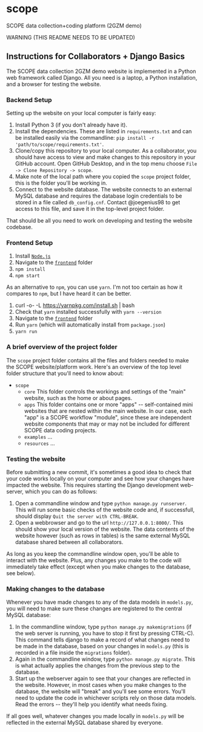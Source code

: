 # scope

SCOPE data collection+coding platform (2GZM demo)

WARNING (THIS README NEEDS TO BE UPDATED)

## Instructions for Collaborators + Django Basics

The SCOPE data collection 2GZM demo website is implemented in a Python web framework called Django. All you need is a laptop, a Python installation, and a browser for testing the website. 

### Backend Setup

Setting up the website on your local computer is fairly easy: 

1. Install Python 3 (if you don't already have it). 
2. Install the dependencies. These are listed in `requirements.txt` and can be installed easily via the commandline: `pip install -r 'path/to/scope/requirements.txt'`.
3. Clone/copy this repository to your local computer. As a collaborator, you should have access to view and make changes to this repository in your GitHub account. Open GitHub Desktop, and in the top menu choose `File -> Clone Repository -> scope`. 
4. Make note of the local path where you copied the `scope` project folder, this is the folder you'll be working in. 
5. Connect to the website database. The website connects to an external MySQL database and requires the database login credentials to be stored in a file called `db_config.cnf`. Contact @joegenius98 to get access to this file, and save it in the top-level project folder. 

That should be all you need to work on developing and testing the website codebase. 

### Frontend Setup

1. Install [`Node.js`](https://nodejs.org/en/download/)
2. Navigate to the [`frontend`](frontend) folder 
3. `npm install`
4. `npm start`

As an alternative to `npm`, you can use `yarn`. I'm not too certain as how it compares to `npm`,
but I have heard it can be better.

1. curl -o- -L https://yarnpkg.com/install.sh | bash
2. Check that `yarn` installed successfully with `yarn --version`
3. Navigate to the [`frontend`](frontend) folder
4. Run `yarn` (which will automatically install from `package.json`)
5. `yarn run`

### A brief overview of the project folder

The `scope` project folder contains all the files and folders needed to make the SCOPE website/platform work. Here's an overview of the top level folder structure that you'll need to know about:

- `scope`
	- `core`
		This folder controls the workings and settings of the "main" website, such as the home or about pages. 
	- `apps`
		This folder contains one or more "apps" -- self-contained mini websites that are nested within the main website. In our case, each "app" is a SCOPE workflow "module", since these are independent website components that may or may not be included for different SCOPE data coding projects. 
	- `examples`
		... 
	- `resources`
		... 

### Testing the website

Before submitting a new commit, it's sometimes a good idea to check that your code works locally on your computer and see how your changes have impacted the website. This requires starting the Django development web-server, which you can do as follows:

1. Open a commandline window and type `python manage.py runserver`. This will run some basic checks of the website code and, if successfull, should display `Quit the server with CTRL-BREAK`. 
2. Open a webbrowser and go to the url `http://127.0.0.1:8000/`. This should show your local version of the website. The data contents of the website however (such as rows in tables) is the same external MySQL database shared between all collaborators. 

As long as you keep the commandline window open, you'll be able to interact with the website. Plus, any changes you make to the code will immediately take effect (except when you make changes to the database, see below). 

### Making changes to the database

Whenever you have made changes to any of the data models in `models.py`, you will need to make sure these changes are registered to the central MySQL database:

1. In the commandline window, type `python manage.py makemigrations` (if the web server is running, you have to stop it first by pressing CTRL-C). This command tells django to make a record of what changes need to be made in the database, based on your changes in `models.py` (this is recorded in a file inside the `migrations` folder). 
2. Again in the commandline window, type `python manage.py migrate`. This is what actually applies the changes from the previous step to the database.
3. Start up the webserver again to see that your changes are reflected in the website. However, in most cases when you make changes to the database, the website will "break" and you'll see some errors. You'll need to update the code in whichever scripts rely on those data models. Read the errors -- they'll help you identify what needs fixing. 

If all goes well, whatever changes you made locally in `models.py` will be reflected in the external MySQL database shared by everyone. 


